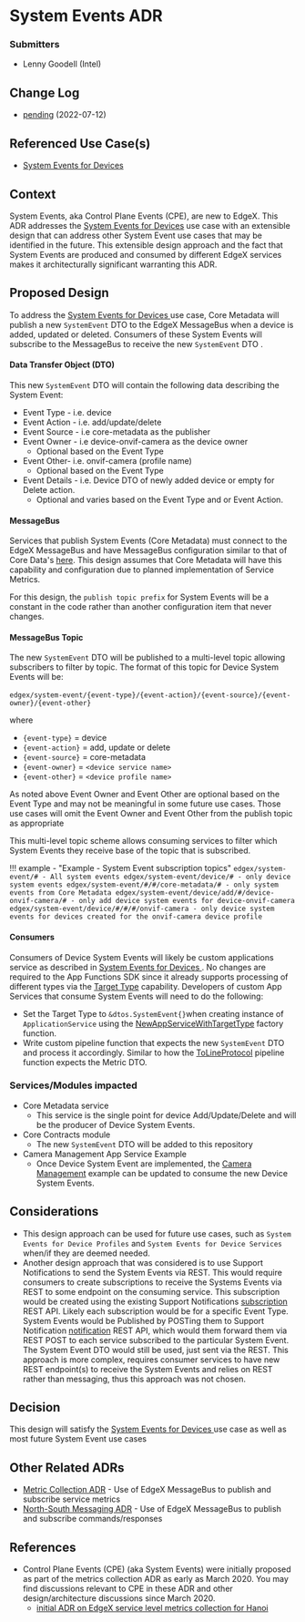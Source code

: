# System Events ADR
### Submitters
- Lenny Goodell (Intel)

## Change Log
- [pending](https://github.com/edgexfoundry/edgex-docs/pull/795) (2022-07-12)

## Referenced Use Case(s)
- [System Events for Devices ](https://docs.edgexfoundry.org/2.3/design/ucr/0001-System-Events-for-Devices/)

## Context
System Events, aka Control Plane Events (CPE),  are new to EdgeX. This ADR addresses the [System Events for Devices](https://docs.edgexfoundry.org/2.3/design/ucr/0001-System-Events-for-Devices/) use case with an extensible design that can address other System Event use cases that may be identified in the future. This extensible design approach and the fact that System Events are produced and consumed by different EdgeX services makes it architecturally significant warranting this ADR.

## Proposed Design
To address the [System Events for Devices ](https://docs.edgexfoundry.org/2.3/design/ucr/0001-System-Events-for-Devices/) use case, Core Metadata will publish a new `SystemEvent` DTO to the EdgeX MessageBus when a device is added, updated or deleted. Consumers of these System Events will subscribe to the MessageBus to receive the new `SystemEvent` DTO .

#### Data Transfer Object (DTO)

This new `SystemEvent` DTO will contain the following data describing the System Event:

- Event Type - i.e. device
- Event Action - i.e. add/update/delete
- Event Source - i.e core-metadata as the publisher
- Event Owner - i.e device-onvif-camera as the device owner
    - Optional based on the Event Type
- Event Other- i.e. onvif-camera (profile name)
    - Optional based on the Event Type
- Event Details - i.e. Device DTO of newly added device or empty for Delete action.
    - Optional and varies based on the Event Type and or Event Action. 

#### MessageBus 

Services that publish System Events (Core Metadata) must connect to the EdgeX MessageBus and have MessageBus configuration similar to that of Core Data's [here](https://github.com/edgexfoundry/edgex-go/blob/main/cmd/core-data/res/configuration.toml#L53-L74). This design assumes that Core Metadata will have this capability and configuration due to planned implementation of Service Metrics. 

For this design, the `publish topic prefix` for System Events will be a constant in the code rather than another configuration item that never changes.

#### MessageBus Topic

The new `SystemEvent` DTO will be published to a multi-level topic allowing subscribers to filter by topic. The format of this topic for Device System Events will be:

​		`edgex/system-event/{event-type}/{event-action}/{event-source}/{event-owner}/{event-other}`

where 

- `{event-type}` = device
- `{event-action}` = add, update or delete
- `{event-source}` = core-metadata
- `{event-owner}` = `<device service name>`
- `{event-other}` = `<device profile name>`

As noted above Event Owner and Event Other are optional based on the Event Type and may not be meaningful in some future use cases. Those use cases will omit the Event Owner and Event Other from the publish topic as appropriate

This multi-level topic scheme allows consuming services to filter which System Events they receive base of the topic that is subscribed.

!!! example - "Example - System Event subscription topics"
    ```
    edgex/system-event/# - All system events
    edgex/system-event/device/# - only device system events
    edgex/system-event/#/#/core-metadata/# - only system events from Core Metadata
    edgex/system-event/device/add/#/device-onvif-camera/# - only add device system events for device-onvif-camera
    edgex/system-event/device/#/#/#/onvif-camera - only device system events for devices created for the onvif-camera device profile
    ```

#### Consumers

Consumers of Device System Events will likely be custom applications service as described in [System Events for Devices ](https://docs.edgexfoundry.org/2.3/design/ucr/0001-System-Events-for-Devices/). No changes are required to the App Functions SDK since it already supports processing of different types via the [Target Type](https://docs.edgexfoundry.org/2.2/microservices/application/AdvancedTopics/#target-type) capability. Developers of custom App Services that consume System Events will need to do the following:

- Set the Target Type to `&dtos.SystemEvent{}`when creating instance of `ApplicationService` using the [NewAppServiceWithTargetType](https://docs.edgexfoundry.org/2.2/microservices/application/ApplicationServiceAPI/#newappservicewithtargettype) factory function.
- Write custom pipeline function that expects the new `SystemEvent` DTO and process it accordingly.  Similar to how the [ToLineProtocol](https://docs.edgexfoundry.org/2.2/microservices/application/BuiltIn/#tolineprotocol) pipeline function expects the Metric DTO.

### Services/Modules impacted

- Core Metadata service
    - This service is the single point for device Add/Update/Delete and will be the producer of Device System Events.
- Core Contracts module
    - The new `SystemEvent` DTO will be added to this repository
- Camera Management App Service Example
    - Once Device System Event are implemented, the [Camera Management](https://github.com/edgexfoundry/edgex-examples/tree/main/application-services/custom/camera-management) example can be updated to consume the new Device System Events.

## Considerations
- This design approach can be used for future use cases, such as `System Events for Device Profiles` and `System Events for Device Services` when/if they are deemed needed.
-  Another design approach that was considered is to use Support Notifications to send the System Events via REST. This would require consumers to create subscriptions to receive the Systems Events via REST to some endpoint on the consuming service. This subscription would be created using the existing Support Notifications [subscription](https://app.swaggerhub.com/apis/EdgeXFoundry1/support-notifications/2.2.0#/default/post_subscription) REST API. Likely each subscription would be for a specific Event Type. System Events would be Published by POSTing them to Support Notification [notification](https://app.swaggerhub.com/apis/EdgeXFoundry1/support-notifications/2.2.0#/default/post_notification) REST API, which would them forward them via REST POST to each service subscribed to the particular System Event. The System Event DTO would still be used, just sent via the REST. This approach is more complex, requires consumer services to have new REST endpoint(s) to receive the System Events and relies on REST rather than messaging, thus this approach was not chosen.

## Decision
This design will satisfy the  [System Events for Devices ](https://docs.edgexfoundry.org/2.3/design/ucr/0001-System-Events-for-Devices/) use case as well as most future System Event use cases

## Other Related ADRs
- [Metric Collection ADR](https://docs.edgexfoundry.org/2.2/design/adr/0006-Metrics-Collection/) - Use of EdgeX MessageBus to publish and subscribe service metrics
- [North-South Messaging ADR](https://docs.edgexfoundry.org/2.2/design/adr/0023-North-South-Messaging/) - Use of EdgeX MessageBus to publish and subscribe commands/responses

## References
- Control Plane Events (CPE) (aka System Events) were initially proposed as part of the metrics collection ADR as early as March 2020. You may find discussions relevant to CPE in these ADR and other design/architecture discussions since March 2020.
  - [initial ADR on EdgeX service level metrics collection for Hanoi](https://github.com/edgexfoundry/edgex-docs/pull/97)